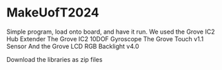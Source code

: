 # MakeUofT2024
Simple program, load onto board, and have it run.
We used the Grove IC2 Hub Extender
The Grove IC2 10DOF Gyroscope
The Grove Touch v1.1 Sensor
And the Grove LCD RGB Backlight v4.0

Download the libraries as zip files